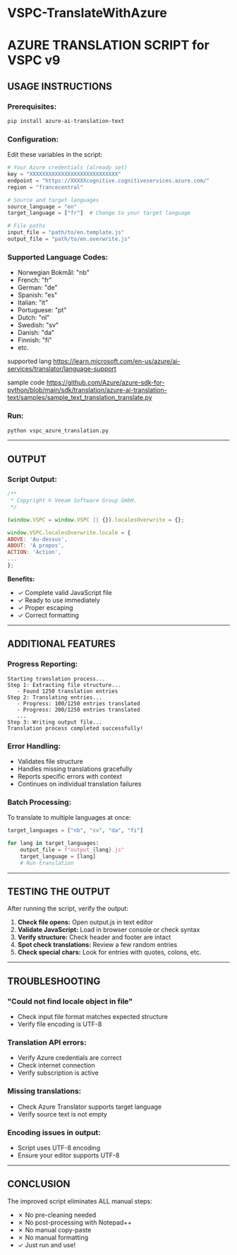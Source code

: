 # VSPC-TranslateWithAzure

# AZURE TRANSLATION SCRIPT for VSPC v9

## USAGE INSTRUCTIONS

### Prerequisites:
```bash
pip install azure-ai-translation-text
```

### Configuration:
Edit these variables in the script:
```python
# Your Azure credentials (already set)
key = "XXXXXXXXXXXXXXXXXXXXXXXXXXXX"
endpoint = "https://XXXXXcognitive.cognitiveservices.azure.com/"
region = "francecentral"

# Source and target languages
source_language = "en"
target_language = ["fr"]  # Change to your target language

# File paths
input_file = "path/to/en.template.js"
output_file = "path/to/en.overwrite.js"
```

### Supported Language Codes:
- Norwegian Bokmål: "nb"
- French: "fr"
- German: "de"
- Spanish: "es"
- Italian: "it"
- Portuguese: "pt"
- Dutch: "nl"
- Swedish: "sv"
- Danish: "da"
- Finnish: "fi"
- etc.

supported lang https://learn.microsoft.com/en-us/azure/ai-services/translator/language-support

sample code https://github.com/Azure/azure-sdk-for-python/blob/main/sdk/translation/azure-ai-translation-text/samples/sample_text_translation_translate.py


### Run:
```bash
python vspc_azure_translation.py
```

---

## OUTPUT 
###  Script Output:
```javascript
/**
 * Copyright © Veeam Software Group GmbH.
 */

(window.VSPC = window.VSPC || {}).localesOverwrite = {};

window.VSPC.localesOverwrite.locale = {
ABOVE: 'Au-dessus',
ABOUT: 'À propos',
ACTION: 'Action',
...
};
```
**Benefits:**
- ✓ Complete valid JavaScript file
- ✓ Ready to use immediately
- ✓ Proper escaping
- ✓ Correct formatting

---

## ADDITIONAL FEATURES

### Progress Reporting:
```
Starting translation process...
Step 1: Extracting file structure...
   - Found 1250 translation entries
Step 2: Translating entries...
   - Progress: 100/1250 entries translated
   - Progress: 200/1250 entries translated
   ...
Step 3: Writing output file...
Translation process completed successfully!
```

### Error Handling:
- Validates file structure
- Handles missing translations gracefully
- Reports specific errors with context
- Continues on individual translation failures

### Batch Processing:
To translate to multiple languages at once:
```python
target_languages = ["nb", "sv", "da", "fi"]

for lang in target_languages:
    output_file = f"output_{lang}.js"
    target_language = [lang]
    # Run translation
```

---

## TESTING THE OUTPUT

After running the script, verify the output:

1. **Check file opens:** Open output.js in text editor
2. **Validate JavaScript:** Load in browser console or check syntax
3. **Verify structure:** Check header and footer are intact
4. **Spot check translations:** Review a few random entries
5. **Check special chars:** Look for entries with quotes, colons, etc.

---

## TROUBLESHOOTING

### "Could not find locale object in file"
- Check input file format matches expected structure
- Verify file encoding is UTF-8

### Translation API errors:
- Verify Azure credentials are correct
- Check internet connection
- Verify subscription is active

### Missing translations:
- Check Azure Translator supports target language
- Verify source text is not empty

### Encoding issues in output:
- Script uses UTF-8 encoding
- Ensure your editor supports UTF-8

---

## CONCLUSION

The improved script eliminates ALL manual steps:
- ✗ No pre-cleaning needed
- ✗ No post-processing with Notepad++
- ✗ No manual copy-paste
- ✗ No manual formatting
- ✓ Just run and use!

